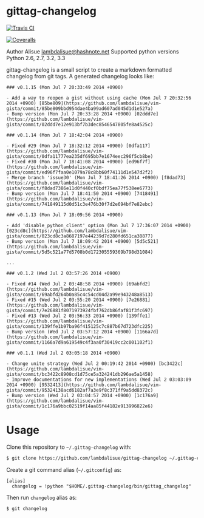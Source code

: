 gittag-changelog
===============================================================================
[![Travis CI](https://secure.travis-ci.org/lambdalisue/gittag-changelog.png?branch=master)](http://travis-ci.org/lambdalisue/gittag-changelog)

[![Coveralls](https://coveralls.io/repos/lambdalisue/gittag-changelog/badge.png?branch=master)](https://coveralls.io/r/lambdalisue/gittag-changelog/)

Author
    Alisue <lambdalisue@hashnote.net>
Supported python versions
    Python 2.6, 2.7, 3.2, 3.3

gittag-changelog is a small script to create a markdown formatted changelog from git tags.
A generated changelog looks like:

```
### v0.1.15 (Mon Jul 7 20:33:49 2014 +0900)

- Add a way to reopen a gist without using cache (Mon Jul 7 20:32:56 2014 +0900) [85be809](https://github.com/lambdalisue/vim-gista/commit/85be809bbd954dae4ba99ad607ad045d1d1e527a)
- Bump version (Mon Jul 7 20:33:28 2014 +0900) [02ddd7e](https://github.com/lambdalisue/vim-gista/commit/02ddd7e12e913bf7b3dec8546547805fe8a4525c)

### v0.1.14 (Mon Jul 7 18:42:04 2014 +0900)

- Fixed #29 (Mon Jul 7 18:32:12 2014 +0900) [0dfa117](https://github.com/lambdalisue/vim-gista/commit/0dfa11777ea235df695bb7e1674eec296f5cb8be)
- Fixed #30 (Mon Jul 7 18:41:08 2014 +0900) [ed96f7f](https://github.com/lambdalisue/vim-gista/commit/ed96f7faa0e1079a78c8bb60f74111d1e547d2f2)
- Merge branch 'issue30' (Mon Jul 7 18:41:26 2014 +0900) [f8dad73](https://github.com/lambdalisue/vim-gista/commit/f8dad7386e11d0f440cf0bdf75ea77f538ee6773)
- Bump version (Mon Jul 7 18:41:50 2014 +0900) [7418491](https://github.com/lambdalisue/vim-gista/commit/741849115d0d51c3e476b30f7d2e694bf7e82ebc)

### v0.1.13 (Mon Jul 7 18:09:56 2014 +0900)

- Add 'disable_python_client' option (Mon Jul 7 17:36:07 2014 +0900) [023cd8c](https://github.com/lambdalisue/vim-gista/commit/023cd8c3a8687197e44239d7d280fd651ca38877)
- Bump version (Mon Jul 7 18:09:42 2014 +0900) [5d5c521](https://github.com/lambdalisue/vim-gista/commit/5d5c521a77d5708b0d172305559369b798d31084)

...

### v0.1.2 (Wed Jul 2 03:57:26 2014 +0900)

- Fixed #14 (Wed Jul 2 03:48:58 2014 +0900) [69abfd2](https://github.com/lambdalisue/vim-gista/commit/69abfd264b0a85c4c54cd04d2a99e943248a8513)
- Fixed #15 (Wed Jul 2 03:55:20 2014 +0900) [7e26881](https://github.com/lambdalisue/vim-gista/commit/7e26881f8071973924fbf762db86faf81f3fc697)
- Fixed #13 (Wed Jul 2 03:56:33 2014 +0900) [139ffe1](https://github.com/lambdalisue/vim-gista/commit/139ffe1b97ba96f415125c7c887b67d723dfc225)
- Bump version (Wed Jul 2 03:57:12 2014 +0900) [1166a7d](https://github.com/lambdalisue/vim-gista/commit/1166a7d9a619549c4f3aa0f30419cc2c001102f1)

### v0.1.1 (Wed Jul 2 03:05:18 2014 +0900)

- Change unite strategy (Wed Jul 2 00:19:42 2014 +0900) [bc3422c](https://github.com/lambdalisue/vim-gista/commit/bc3422c8908cd1d75ce5a324241db296ae5a1458)
- Improve documentations for new implementations (Wed Jul 2 03:03:09 2014 +0900) [9532413](https://github.com/lambdalisue/vim-gista/commit/95324138acd6182af7a3e9f8c371ff9a5dd8372c)
- Bump version (Wed Jul 2 03:04:57 2014 +0900) [1c176a9](https://github.com/lambdalisue/vim-gista/commit/1c176a9bbc02519f14aa85f44182e913996822e6)
```

Usage
===============================================================================
Clone this repository to `~/.gittag-changelog` with:

```sh
$ git clone https://github.com/lambdalisue/gittag-changelog ~/.gittag-changelog
```

Create a git command alias (`~/.gitconfig`) as:

```git
[alias]
  changelog = !python "$HOME/.gittag-changelog/bin/gittag_changelog"
```

Then run `changelog` alias as:

```sh
$ git changelog
```
